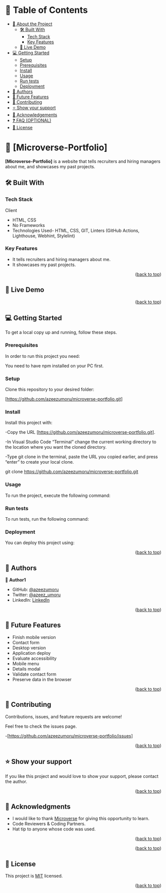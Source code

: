 <a name="readme-top"></a>

<!-- TABLE OF CONTENTS -->

# 📗 Table of Contents

- [📖 About the Project](#about-project)
  - [🛠 Built With](#built-with)
    - [Tech Stack](#tech-stack)
    - [Key Features](#key-features)
  - [🚀 Live Demo](#live-demo)
- [💻 Getting Started](#getting-started)
  - [Setup](#setup)
  - [Prerequisites](#prerequisites)
  - [Install](#install)
  - [Usage](#usage)
  - [Run tests](#run-tests)
  - [Deployment](#triangular_flag_on_post-deployment)
- [👥 Authors](#authors)
- [🔭 Future Features](#future-features)
- [🤝 Contributing](#contributing)
- [⭐️ Show your support](#support)
- [🙏 Acknowledgements](#acknowledgements)
- [❓ FAQ (OPTIONAL)](#faq)
- [📝 License](#license)

<!-- PROJECT DESCRIPTION -->

# 📖 [Microverse-Portfolio] <a name="about-project"></a>

**[Microverse-Portfolio]** is a website that tells recruiters and hiring managers about me, and showcases my past projects.

## 🛠 Built With <a name="built-with"></a>

### Tech Stack <a name="tech-stack"></a>

  Client
  
- HTML, CSS
- No Frameworks
- Technologies Used- HTML, CSS, GIT, Linters (GitHub Actions, Lighthouse, Webhint, Stylelint)

<!-- Features -->

### Key Features <a name="key-features"></a>

- It tells recruiters and hiring managers about me.
- It showcases my past projects.


<p align="right">(<a href="#readme-top">back to top</a>)</p>

<!-- LIVE DEMO -->

## 🚀 Live Demo <a name="https://azeezumoru.github.io/microverse-portfolio/"></a>


<p align="right">(<a href="#readme-top">back to top</a>)</p>

<!-- GETTING STARTED -->

## 💻 Getting Started <a name="getting-started"></a>


To get a local copy up and running, follow these steps.

### Prerequisites

In order to run this project you need:

You need to have npm installed on your PC first.



### Setup

Clone this repository to your desired folder:

[https://github.com/azeezumoru/microverse-portfolio.git]



### Install

Install this project with:

-Copy the URL [https://github.com/azeezumoru/microverse-portfolio.git].

-In Visual Studio Code “Terminal” change the current working directory to the location where you want the cloned directory.

-Type git clone in the terminal, paste the URL you copied earlier, and press “enter” to create your local clone.

git clone https://github.com/azeezumoru/microverse-portfolio.git



### Usage

To run the project, execute the following command:


### Run tests

To run tests, run the following command:


### Deployment

You can deploy this project using:


<p align="right">(<a href="#readme-top">back to top</a>)</p>

<!-- AUTHORS -->

## 👥 Authors <a name="authors"></a>


👤 **Author1**

- GitHub: [@azeezumoru](https://github.com/azeezumoru)
- Twitter: [@azeez_umoru](https://twitter.com/azeez_umoru)
- LinkedIn: [LinkedIn](linkedin.com/in/umoru-abdul-azeez-527921194)


<p align="right">(<a href="#readme-top">back to top</a>)</p>

<!-- FUTURE FEATURES -->

## 🔭 Future Features <a name="future-features"></a>

- Finish mobile version
- Contact form
- Desktop version
- Application deploy
- Evaluate accessibility
- Mobile menu
- Details modal
- Validate contact form
- Preserve data in the browser

<p align="right">(<a href="#readme-top">back to top</a>)</p>

<!-- CONTRIBUTING -->

## 🤝 Contributing <a name="contributing"></a>

Contributions, issues, and feature requests are welcome!

Feel free to check the issues page.

-[https://github.com/azeezumoru/microverse-portfolio/issues]

<p align="right">(<a href="#readme-top">back to top</a>)</p>

<!-- SUPPORT -->

## ⭐️ Show your support <a name="support"></a>

If you like this project and would love to show your support, please contact the author.


<p align="right">(<a href="#readme-top">back to top</a>)</p>

<!-- ACKNOWLEDGEMENTS -->

## 🙏 Acknowledgments <a name="acknowledgements"></a>

- I would like to thank [Microverse](https://www.microverse.org/) for giving this opportunity to learn.
- Code Reviewers & Coding Partners.
- Hat tip to anyone whose code was used.

<p align="right">(<a href="#readme-top">back to top</a>)</p>

<!-- FAQ (optional) -->


<p align="right">(<a href="#readme-top">back to top</a>)</p>

<!-- LICENSE -->

## 📝 License <a name="license"></a>

This project is [MIT](./LICENSE) licensed.


<p align="right">(<a href="#readme-top">back to top</a>)</p>
